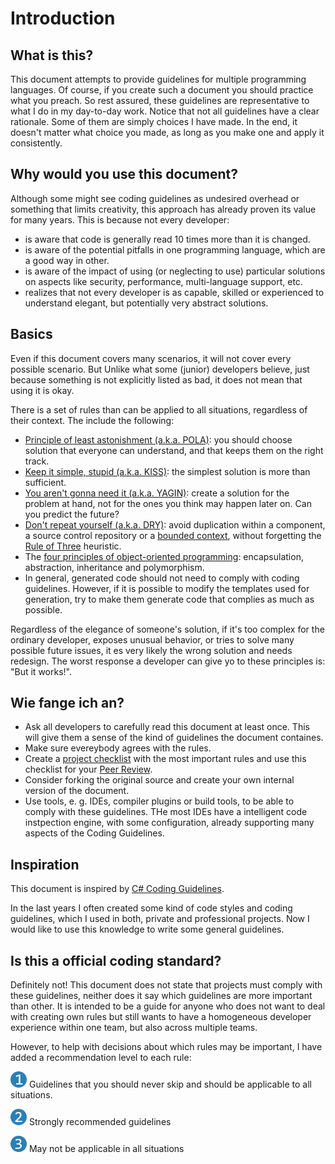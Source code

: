 # Introduction

## What is this?
This document attempts to provide guidelines for multiple programming languages.
Of course, if you create such a document you should practice what you preach.
So rest assured, these guidelines are representative to what I do in my
day-to-day work. Notice that not all guidelines have a clear rationale. Some
of them are simply choices I have made. In the end, it doesn't matter what
choice you made, as long as you make one and apply it consistently.

## Why would you use this document?

Although some might see coding guidelines as undesired overhead or something
that limits creativity, this approach has already proven its value for many
years. This is because not every developer:

- is aware that code is generally read 10 times more than it is changed.
- is aware of the potential pitfalls in one programming language, which are
  a good way in other.
- is aware of the impact of using (or neglecting to use) particular solutions
  on aspects like security, performance, multi-language support, etc.
- realizes that not every developer is as capable, skilled or experienced to
  understand elegant, but potentially very abstract solutions.

## Basics
Even if this document covers many scenarios, it will not cover every possible
scenario. But Unlike what some (junior) developers believe, just because
something is not explicitly listed as bad, it does not mean that using it is
okay.

There is a set of rules than can be applied to all situations, regardless of
their context. The include the following:

- [Principle of least astonishment (a.k.a. POLA)][pola]: you should choose
  solution that everyone can understand, and that keeps them on the right track.
- [Keep it simple, stupid (a.k.a. KISS)][kiss]: the simplest solution is more
  than sufficient.
- [You aren't gonna need it (a.k.a. YAGIN)][yagin]: create a solution for the
  problem at hand, not for the ones you think may happen later on. Can you
  predict the future?
- [Don't repeat yourself (a.k.a. DRY)][dry]: avoid duplication within a
  component, a source control repository or a
  [bounded context][bounded-context], without forgetting the
  [Rule of Three][rule-of-three] heuristic.
- The [four principles of object-oriented programming][oop]: encapsulation,
  abstraction, inheritance and polymorphism.
- In general, generated code should not need to comply with coding guidelines.
  However, if it is possible to modify the templates used for generation, try to
  make them generate code that complies as much as possible.

Regardless of the elegance of someone's solution, if it's too complex for the
ordinary developer, exposes unusual behavior, or tries to solve many possible
future issues, it es very likely the wrong solution and needs redesign. The
worst response a developer can give yo to these principles is: "But it works!".

## Wie fange ich an?
- Ask all developers to carefully read this document at least once. This will
  give them a sense of the kind of guidelines the document containes.
- Make sure evereybody agrees with the rules.
- Create a [project checklist][project-checklist] with the most important rules
  and use this checklist for your [Peer Review][peer-review].
- Consider forking the original source and create your own internal version of
  the document.
- Use tools, e. g. IDEs, compiler plugins or build tools, to be able to comply
  with these guidelines. THe most IDEs have a intelligent code instpection
  engine, with some configuration, already supporting many aspects of the
  Coding Guidelines.

## Inspiration
This document is inspired by [C# Coding Guidelines][csharp-coding-guidelines].

In the last years I often created some kind of code styles and coding
guidelines, which I used in both, private and professional projects. Now I
would like to use this knowledge to write some general guidelines.

## Is this a official coding standard?
Definitely not! This document does not state that projects must comply with
these guidelines, neither does it say which guidelines are more important than
other. It is intended to be a guide for anyone who does not want to deal with
creating own rules but still wants to have a homogeneous developer experience
within one team, but also across multiple teams.

However, to help with decisions about which rules may be important, I have added
a recommendation level to each rule:

<img src="/img/1.png" alt="recommendation level 1" /> Guidelines that you should
never skip and should be applicable to all situations.

<img src="/img/2.png" alt="recommendation level 2" /> Strongly recommended
guidelines

<img src="/img/3.png" alt="recommendation level 1" /> May not be applicable in
all situations


[pola]: https://en.wikipedia.org/wiki/Principle_of_least_astonishment
[kiss]: https://en.wikipedia.org/wiki/KISS_principle
[yagin]: https://en.wikipedia.org/wiki/You_aren%27t_gonna_need_it
[dry]: https://en.wikipedia.org/wiki/Don%27t_repeat_yourself
[rule-of-three]: https://lostechies.com/derickbailey/2012/10/31/abstraction-the-rule-of-three/
[bounded-context]: https://martinfowler.com/bliki/BoundedContext.html
[oop]: https://en.wikipedia.org/wiki/Object-oriented_programming
[project-checklist]: https://www.continuousimprover.com/2010/03/alm-practices-5-checklists.html
[peer-review]: https://www.continuousimprover.com/2010/02/tfs-development-practices-part-2-peer.html
[csharp-coding-guidelines]: https://csharpcodingguidelines.com/
